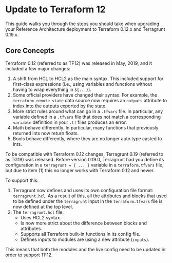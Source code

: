 # Update to Terraform 12

This guide walks you through the steps you should take when upgrading your Reference Architecture deployment to Terraform 0.12.x and Terragrunt 0.19.x.

## Core Concepts

Terraform 0.12 (referred to as TF12) was released in May, 2019, and it included a few major changes:

1. A shift from HCL to HCL2 as the main syntax. This included support for first-class expressions (i.e., using variables
   and functions without having to wrap everything in `${...}`).
1. Some official providers have changed their syntax. For example, the `terraform_remote_state` data source now requires
   an `outputs` attribute to index into the outputs exported by the state.
1. More strict rules around what can go in a `.tfvars` file. In particular, any variable defined in a `.tfvars` file
   that does not match a corresponding `variable` definition in your `.tf` files produces an error.
1. Math behave differently. In particular, many functions that previously returned ints now return floats.
1. Bools behave differently, where they are no longer auto type casted to ints.

To be compatible with Terraform 0.12 changes, Terragrunt 0.19 (referred to as TG19) was released. Before version 0.19.0,
Terragrunt had you define its configuration in a `terragrunt = { ... }` variable in a `terraform.tfvars` file, but due
to item (1) this no longer works with Terraform 0.12 and newer.

To support this:

1. Terragrunt now defines and uses its own configuration file format: `terragrunt.hcl`. As a result of this, all the
   attributes and blocks that used to be defined under the `terragrunt` input in the `terraform.tfvars` file is now
   defined at the top level.
1. The `terragrunt.hcl` file:
   - Uses HCL2 syntax.
   - Is now more strict about the difference between blocks and attributes.
   - Supports all Terraform built-in functions in its config file.
   - Defines inputs to modules are using a new attribute (`inputs`).

This means that both the modules and the live config need to be updated in order to support TF12.

